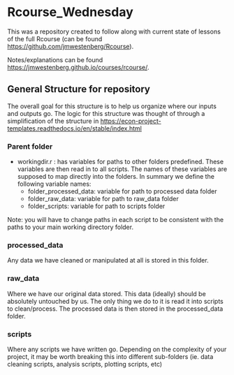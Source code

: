 # Rcourse_Wednesday

This was a repository created to follow along with current state of lessons of the full Rcourse (can be found <https://github.com/jmwestenberg/Rcourse>).

Notes/explanations can be found <https://jmwestenberg.github.io/courses/rcourse/>. 

## General Structure for repository
The overall goal for this structure is to help us organize where our inputs and outputs go. The logic for this structure was thought of through a simplification of the structure in <https://econ-project-templates.readthedocs.io/en/stable/index.html>

### Parent folder

- workingdir.r : has variables for paths to other folders predefined. These variables are then read in to all scripts. The names of these variables are supposed to map directly into the folders. In summary we define the following variable names:
  - folder_processed_data: variable for path to processed data folder
  - folder_raw_data: variable for path to raw_data folder
  - folder_scripts: variable for path to scripts folder 

Note: you will have to change paths in each script to be consistent with the paths to your main working directory folder.

### processed_data
Any data we have cleaned or manipulated at all is stored in this folder.

### raw_data
Where we have our original data stored. This data (ideally) should be absolutely untouched by us. The only thing we do to it is read it into scripts to clean/process. The processed data is then stored in the processed_data folder.

### scripts
Where any scripts we have written go. Depending on the complexity of your project, it may be worth breaking this into different sub-folders (ie. data cleaning scripts, analysis scripts, plotting scripts, etc)

